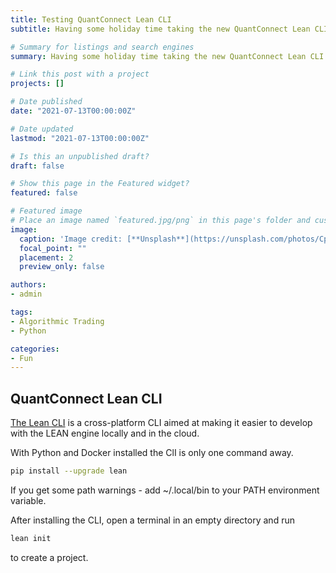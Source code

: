 ```yaml
---
title: Testing QuantConnect Lean CLI
subtitle: Having some holiday time taking the new QuantConnect Lean CLI for a spin and see how easy it is to get it up and running and backtest an easy strategy.

# Summary for listings and search engines
summary: Having some holiday time taking the new QuantConnect Lean CLI for a spin and see how easy it is to get it up and running and backtest an easy strategy.

# Link this post with a project
projects: []

# Date published
date: "2021-07-13T00:00:00Z"

# Date updated
lastmod: "2021-07-13T00:00:00Z"

# Is this an unpublished draft?
draft: false

# Show this page in the Featured widget?
featured: false

# Featured image
# Place an image named `featured.jpg/png` in this page's folder and customize its options here.
image:
  caption: 'Image credit: [**Unsplash**](https://unsplash.com/photos/CpkOjOcXdUY)'
  focal_point: ""
  placement: 2
  preview_only: false

authors:
- admin

tags:
- Algorithmic Trading
- Python

categories:
- Fun
---
```


## QuantConnect Lean CLI
[The Lean CLI](https://github.com/QuantConnect/lean-cli) is a cross-platform CLI aimed at making it easier to develop with the LEAN engine locally and in the cloud.

With Python and Docker installed the ClI is only one command away.
```bash 
pip install --upgrade lean
```
If you get some path warnings - add ~/.local/bin to your PATH environment variable.

After installing the CLI, open a terminal in an empty directory and run 
```bash
lean init 
```
to create a project.
